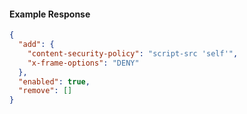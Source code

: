 <!-- Code generated for API Clients. DO NOT EDIT. -->
#### Example Response
```json
{
  "add": {
    "content-security-policy": "script-src 'self'",
    "x-frame-options": "DENY"
  },
  "enabled": true,
  "remove": []
}

